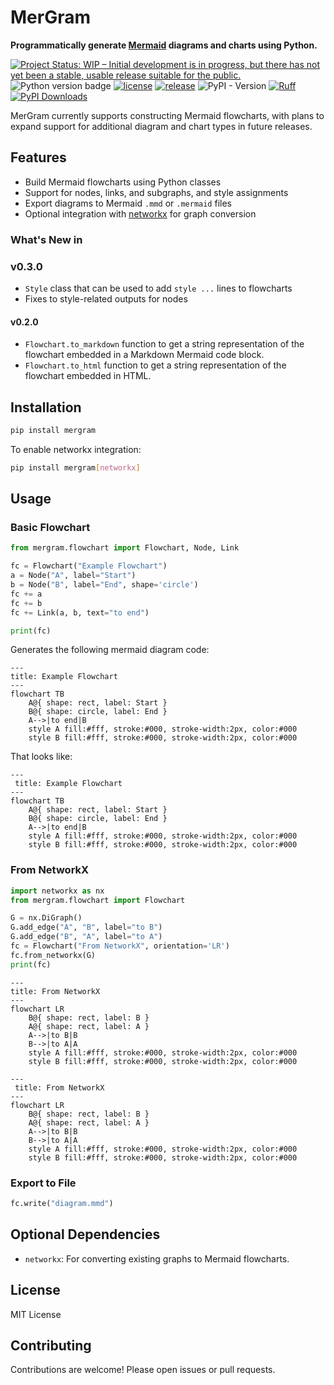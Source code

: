 # MerGram

**Programmatically generate [Mermaid](https://mermaid.jd.org) diagrams and charts using Python.**

[![Project Status: WIP – Initial development is in progress, but there has not yet been a stable, usable release suitable for the public.](https://www.repostatus.org/badges/latest/wip.svg)](https://www.repostatus.org/#wip)
![Python version badge](https://img.shields.io/badge/python->=3.8-blue.svg)
[![license](https://img.shields.io/github/license/blakeaw/mergram.svg)](LICENSE)
[![release](https://img.shields.io/github/release/blakeaw/mergram.svg)](https://github.com/blakeaw/mergram/releases)
![PyPI - Version](https://img.shields.io/pypi/v/mergram)
[![Ruff](https://img.shields.io/endpoint?url=https://raw.githubusercontent.com/astral-sh/ruff/main/assets/badge/v2.json)](https://github.com/astral-sh/ruff)
[![PyPI Downloads](https://static.pepy.tech/badge/mergram)](https://pepy.tech/projects/mergram)

MerGram currently supports constructing Mermaid flowcharts, with plans to expand support for additional diagram and chart types in future releases.
 

## Features

- Build Mermaid flowcharts using Python classes
- Support for nodes, links, and subgraphs, and style assignments
- Export diagrams to Mermaid `.mmd` or `.mermaid` files
- Optional integration with [networkx](https://networkx.org/) for graph conversion

### What's New in 

### v0.3.0

* `Style` class that can be used to add `style ...` lines to flowcharts
* Fixes to style-related outputs for nodes

#### v0.2.0

* `Flowchart.to_markdown` function to get a string representation of the flowchart embedded in a Markdown Mermaid code block.
* `Flowchart.to_html` function to get a string representation of the flowchart embedded in HTML. 

## Installation

```bash
pip install mergram
```

To enable networkx integration:

```bash
pip install mergram[networkx]
```

## Usage

### Basic Flowchart

```python
from mergram.flowchart import Flowchart, Node, Link

fc = Flowchart("Example Flowchart")
a = Node("A", label="Start")
b = Node("B", label="End", shape='circle')
fc += a
fc += b
fc += Link(a, b, text="to end")

print(fc)
```
Generates the following mermaid diagram code:

    ---
    title: Example Flowchart
    ---
    flowchart TB
        A@{ shape: rect, label: Start }
        B@{ shape: circle, label: End }
        A-->|to end|B
        style A fill:#fff, stroke:#000, stroke-width:2px, color:#000
        style B fill:#fff, stroke:#000, stroke-width:2px, color:#000

That looks like: 
```mermaid
---
 title: Example Flowchart
---
flowchart TB
    A@{ shape: rect, label: Start }
    B@{ shape: circle, label: End }
    A-->|to end|B
    style A fill:#fff, stroke:#000, stroke-width:2px, color:#000
    style B fill:#fff, stroke:#000, stroke-width:2px, color:#000
```

### From NetworkX

```python
import networkx as nx
from mergram.flowchart import Flowchart

G = nx.DiGraph()
G.add_edge("A", "B", label="to B")
G.add_edge("B", "A", label="to A")
fc = Flowchart("From NetworkX", orientation='LR')
fc.from_networkx(G)
print(fc)
```
    ---
    title: From NetworkX
    ---
    flowchart LR
        B@{ shape: rect, label: B }
        A@{ shape: rect, label: A }
        A-->|to B|B
        B-->|to A|A
        style A fill:#fff, stroke:#000, stroke-width:2px, color:#000
        style B fill:#fff, stroke:#000, stroke-width:2px, color:#000

```mermaid
---
 title: From NetworkX
---
flowchart LR
    B@{ shape: rect, label: B }
    A@{ shape: rect, label: A }
    A-->|to B|B
    B-->|to A|A
    style A fill:#fff, stroke:#000, stroke-width:2px, color:#000
    style B fill:#fff, stroke:#000, stroke-width:2px, color:#000
```


### Export to File

```python
fc.write("diagram.mmd")
```

## Optional Dependencies

- `networkx`: For converting existing graphs to Mermaid flowcharts.

## License

MIT License

## Contributing

Contributions are welcome! Please open issues or pull requests.
